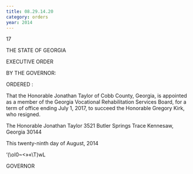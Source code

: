 ```yaml
---
title: 08.29.14.20
category: orders
year: 2014
---
```

 

17

THE STATE OF GEORGIA

EXECUTIVE ORDER

BY THE GOVERNOR:

ORDERED :

That the Honorable Jonathan Taylor of Cobb County, Georgia, is
appointed as a member of the Georgia Vocational Rehabilitation
Services Board, for a term of office ending July 1, 2017, to succeed
the Honorable Gregory Kirk, who resigned.

The Honorable Jonathan Taylor
3521 Butler Springs Trace
Kennesaw, Georgia 30144

This twenty-ninth day of August, 2014

‘(\oI0~<»«\T)wL

GOVERNOR

